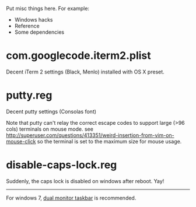 Put misc things here. For example:
  * Windows hacks
  * Reference
  * Some dependencies



# com.googlecode.iterm2.plist

Decent iTerm 2 settings (Black, Menlo) installed with OS X preset.

# putty.reg

Decent putty settings (Consolas font)

Note that putty can't relay the correct escape codes to support large (>96
cols) terminals on mouse mode. see
http://superuser.com/questions/413351/weird-insertion-from-vim-on-mouse-click
so the terminal is set to the maximum size for mouse usage.

# disable-caps-lock.reg

Suddenly, the caps lock is disabled on windows after reboot. Yay!

----

For windows 7, [dual monitor taskbar][1] is recommended.

[1]: http://sourceforge.net/projects/dualmonitortb/
